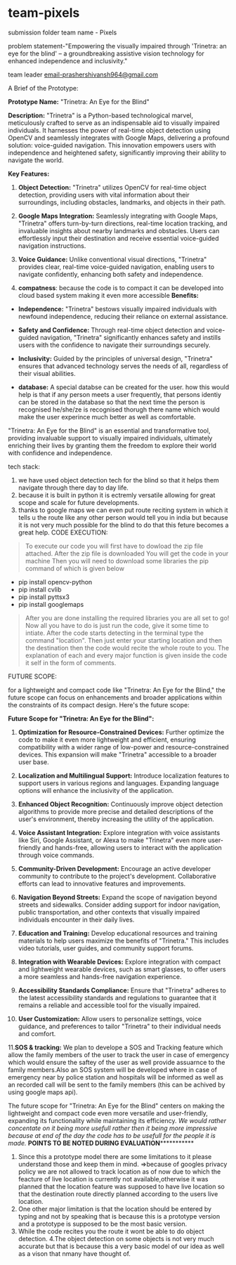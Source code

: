 # team-pixels
submission folder 
team name - Pixels

problem statement-"Empowering the visually impaired through 'Trinetra: an eye for the blind' – a groundbreaking assistive vision technology for enhanced independence and inclusivity."

team leader email-prashershivansh964@gmail.com



A Brief of the Prototype:

**Prototype Name:** "Trinetra: An Eye for the Blind"

**Description:**
"Trinetra" is a Python-based technological marvel, meticulously crafted to serve as an indispensable aid to visually impaired individuals. It harnesses the power of real-time object detection using OpenCV and seamlessly integrates with Google Maps, delivering a profound solution: voice-guided navigation. This innovation empowers users with independence and heightened safety, significantly improving their ability to navigate the world.

**Key Features:**
1. **Object Detection:** "Trinetra" utilizes OpenCV for real-time object detection, providing users with vital information about their surroundings, including obstacles, landmarks, and objects in their path.

2. **Google Maps Integration:** Seamlessly integrating with Google Maps, "Trinetra" offers turn-by-turn directions, real-time location tracking, and invaluable insights about nearby landmarks and obstacles. Users can effortlessly input their destination and receive essential voice-guided navigation instructions.

3. **Voice Guidance:** Unlike conventional visual directions, "Trinetra" provides clear, real-time voice-guided navigation, enabling users to navigate confidently, enhancing both safety and independence.
4. **compatness**: because the code is to compact it can be developed into cloud based system making it even more accessible
        **Benefits:**
- **Independence:** "Trinetra" bestows visually impaired individuals with newfound independence, reducing their reliance on external assistance.

- **Safety and Confidence:** Through real-time object detection and voice-guided navigation, "Trinetra" significantly enhances safety and instills users with the confidence to navigate their surroundings securely.

- **Inclusivity:** Guided by the principles of universal design, "Trinetra" ensures that advanced technology serves the needs of all, regardless of their visual abilities.

- **database:**  A special databse can be created for the user. how this would help is that if any person meets a user frequently, that persons identiy can be stored in the database
                    so that the next time the person is recognised he/she/ze is recognised thorugh there name which would make the user experince much better as well as comfortable. 

"Trinetra: An Eye for the Blind" is an essential and transformative tool, providing invaluable support to visually impaired individuals, ultimately enriching their lives by granting them the freedom to explore their world with confidence and independence.


tech stack:

1. we have used object detection tech for the blind so that it helps them navigate through there day to day life.
2. because it is built in python it is ectremly versatile allowing for great scope and scale for future developments.
3. thanks to google maps we can even put route reciting system in which it tells u the route like any other person would tell you in india but because it is not very much possible for the blind to do that this feture becomes a great help.
CODE EXECUTION:
> To execute our code you will first have to dowload the zip file attached.
> After the zip file is downloaded 
> You will get the code in your machine
> Then you will need to download some libraries the pip command of which is given below
   * pip install opencv-python
   * pip install cvlib
   * pip install pyttsx3
   * pip install googlemaps
> After you are done installing the required libraries you are all set to go!
> Now all you have to do is just run the code, give it some time to intiate.
> After the code starts detecting in the terminal type the command "location".
> Then just enter your starting location and then the destination then the code would recite the whole route to you.
> The explanation of each and every major function is given inside the code it self in the form of comments.

FUTURE SCOPE:

for a lightweight and compact code like "Trinetra: An Eye for the Blind," the future scope can focus on enhancements and broader applications within the constraints of its compact design. Here's the future scope:

**Future Scope for "Trinetra: An Eye for the Blind":**

1. **Optimization for Resource-Constrained Devices:** Further optimize the code to make it even more lightweight and efficient, ensuring compatibility with a wider range of low-power and resource-constrained devices. This expansion will make "Trinetra" accessible to a broader user base.

2. **Localization and Multilingual Support:** Introduce localization features to support users in various regions and languages. Expanding language options will enhance the inclusivity of the application.

3. **Enhanced Object Recognition:** Continuously improve object detection algorithms to provide more precise and detailed descriptions of the user's environment, thereby increasing the utility of the application.

4. **Voice Assistant Integration:** Explore integration with voice assistants like Siri, Google Assistant, or Alexa to make "Trinetra" even more user-friendly and hands-free, allowing users to interact with the application through voice commands.

5. **Community-Driven Development:** Encourage an active developer community to contribute to the project's development. Collaborative efforts can lead to innovative features and improvements.

6. **Navigation Beyond Streets:** Expand the scope of navigation beyond streets and sidewalks. Consider adding support for indoor navigation, public transportation, and other contexts that visually impaired individuals encounter in their daily lives.

7. **Education and Training:** Develop educational resources and training materials to help users maximize the benefits of "Trinetra." This includes video tutorials, user guides, and community support forums.

8. **Integration with Wearable Devices:** Explore integration with compact and lightweight wearable devices, such as smart glasses, to offer users a more seamless and hands-free navigation experience.

9. **Accessibility Standards Compliance:** Ensure that "Trinetra" adheres to the latest accessibility standards and regulations to guarantee that it remains a reliable and accessible tool for the visually impaired.

10. **User Customization:** Allow users to personalize settings, voice guidance, and preferences to tailor "Trinetra" to their individual needs and comfort.

11.**SOS & tracking:** We plan to develope a SOS and Tracking feature  which allow the family members of the user to track the user in case of emergency which would ensure the 
                        saftey of the user as well provide assuarnce to the family members.Also an SOS system will be developed where in case of emergency near by police station
                        and hospitals will be informed as well as an recorded call will be sent to the family members (this can be achived by using google maps api).

The future scope for "Trinetra: An Eye for the Blind" centers on making the lightweight and compact code even more versatile and user-friendly, expanding its functionality while maintaining its efficiency.
*We would rather concentate on it being more usefull rather then it being more impressive because at end of the day the code has to be usefull for the people it is made.*
**************************************POINTS TO BE NOTED DURING EVALUATION*************************************************
1. Since this a prototype model there are some limitations to it please understand those and keep them in mind.
    =>because of googles privacy policy we are not allowed to track location as of now due to which the feacture of live location is currently not available,otherwise it was planned that the location feature was supposed to have live location so that the destination route 
      directly planned according to the users live location.
2. One other major limitation is that the location should be entered by typing and not by speaking that is because this is a prototype version and a prototype is supposed to be the most basic version.
3. While the code recites you the route it wont be able to do object detection.
4.The object detection on some objects is not very much accurate but that is because this a very basic model of our idea as well as a vison that nmany have thought of.
